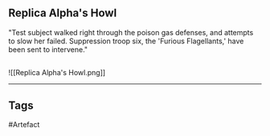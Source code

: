 ## Replica Alpha's Howl
"Test subject walked right through the poison gas defenses, and attempts to slow her
failed. Suppression troop six, the 'Furious Flagellants,' have been sent to intervene."
## 
![[Replica Alpha's Howl.png]]

---
## Tags
#Artefact